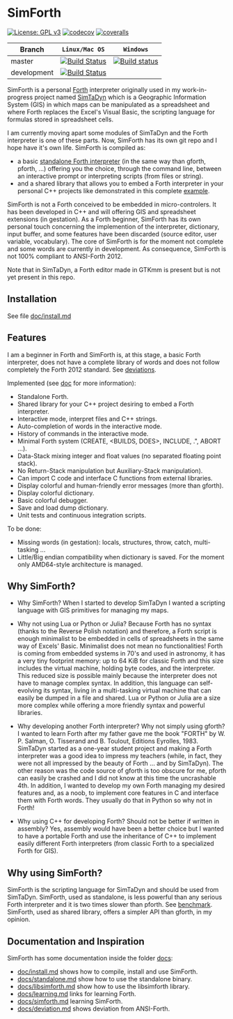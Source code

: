 # SimForth

[![License: GPL v3](https://img.shields.io/badge/License-GPL%20v3-blue.svg)](https://github.com/Lecrapouille/SimForth/blob/master/LICENSE)
[![codecov](https://codecov.io/gh/Lecrapouille/SimForth/branch/master/graph/badge.svg)](https://codecov.io/gh/Lecrapouille/SimForth)
[![coveralls](https://coveralls.io/repos/github/Lecrapouille/SimForth/badge.svg?branch=master)](https://coveralls.io/github/Lecrapouille/SimForth?branch=master)

|Branch     | **`Linux/Mac OS`** | **`Windows`** |
|-----------|------------------|-------------|
|master     |[![Build Status](https://travis-ci.org/Lecrapouille/SimForth.svg?branch=master)](https://travis-ci.org/Lecrapouille/SimForth)|[![Build status](https://ci.appveyor.com/api/projects/status/github/lecrapouille/SimForth?svg=true)](https://ci.appveyor.com/project/Lecrapouille/SimForth)|
|development|[![Build Status](https://travis-ci.org/Lecrapouille/SimForth.svg?branch=dev-refacto)](https://travis-ci.org/Lecrapouille/SimForth)||

SimForth is a personal [Forth](https://www.forth.com/starting-forth/)
interpreter originally used in my work-in-progress project named
[SimTaDyn](https://github.com/Lecrapouille/SimTaDyn) which is a Geographic
Information System (GIS) in which maps can be manipulated as a spreadsheet and
where Forth replaces the Excel's Visual Basic, the scripting language for formulas
stored in spreadsheet cells.

I am currently moving apart some modules of SimTaDyn and the Forth interpreter
is one of these parts. Now, SimForth has its own git repo and I hope have it's own
life. SimForth is compiled as:
- a basic [standalone Forth
  interpreter](https://github.com/Lecrapouille/SimForth/blob/master/doc/standalone.md)
  (in the same way than gforth, pforth, ...) offering you the choice, through the command
  line, between an interactive prompt or interpreting scripts (from files or string).
- and a shared library that allows you to embed a Forth interpreter in your personal C++
  projects like demonstrated in this complete [example](https://github.com/Lecrapouille/LinkAgainstMyLibs/blob/master/Forth/src/main.cpp).

SimForth is not a Forth conceived to be embedded in micro-controlers. It has
been developed in C++ and will offering GIS and spreadsheet extensions (in gestation).
As a Forth beginner, SimForth has its own personal touch concerning the
implemention of the interpreter, dictionary, input buffer, and some features have been discarded (source
editor, user variable, vocabulary). The core of SimForth is for the moment not complete and
some words are currently in development. As consequence, SimForth is not 100% compliant to
ANSI-Forth 2012.

Note that in SimTaDyn, a Forth editor made in GTKmm is present but is not yet
present in this repo.

## Installation

See file [doc/install.md](doc/install.md)

## Features

I am a beginner in Forth and SimForth is, at this stage, a basic Forth
interpreter, does not have a complete library of words and does not follow
completely the Forth 2012 standard. See [deviations](doc/deviation.md).

Implemented (see [doc](doc/standalone.md) for more information):
- Standalone Forth.
- Shared library for your C++ project desiring to embed a Forth interpreter.
- Interactive mode, interpret files and C++ strings.
- Auto-completion of words in the interactive mode.
- History of commands in the interactive mode.
- Minimal Forth system (CREATE, <BUILDS, DOES>, INCLUDE, .", ABORT ...).
- Data-Stack mixing integer and float values (no separated floating point stack).
- No Return-Stack manipulation but Auxiliary-Stack manipulation).
- Can import C code and interface C functions from external libraries.
- Display colorful and human-friendly error messages (more than gforth).
- Display colorful dictionary.
- Basic colorful debugger.
- Save and load dump dictionary.
- Unit tests and continuous integration scripts.

To be done:
- Missing words (in gestation): locals, structures, throw, catch, multi-tasking ...
- Little/Big endian compatibility when dictionary is saved. For the moment only
AMD64-style architecture is managed.

## Why SimForth?

* Why SimForth? When I started to develop SimTaDyn I wanted a scripting language
  with GIS primitives for managing my maps.

* Why not using Lua or Python or Julia? Because Forth has no syntax (thanks to
  the Reverse Polish notation) and therefore, a Forth script is enough
  minimalist to be embedded in cells of spreadsheets in the same way of Excels'
  Basic. Minimalist does not mean no functionalities! Forth is coming from
  embedded systems in 70's and used in astronomy, it has a very tiny footprint memory: up to 64
  KiB for classic Forth and this size includes the virtual machine, holding byte
  codes, and the interpreter. This reduced size is possible mainly because the
  interpreter does not have to manage complex syntax. In addition, this language
  can self-evolving its syntax, living in a multi-tasking virtual machine that
  can easily be dumped in a file and shared. Lua or Python or Julia are a size
  more complex while offering a more friendly syntax and powerful libraries.

* Why developing another Forth interpreter? Why not simply using gforth?  I
  wanted to learn Forth after my father gave me the book "FORTH" by
  W. P. Salman, O. Tisserand and B. Toulout, Editions Eyrolles, 1983.  SimTaDyn
  started as a one-year student project and making a Forth interpreter was a
  good idea to impress my teachers (while, in fact, they were not all impressed
  by the beauty of Forth ... and by SimTaDyn). The other reason was the code
  source of gforth is too obscure for me, pforth can easily be crashed and I did
  not know at this time the uncrashable 4th. In addition, I wanted to develop my own Forth
  managing my desired features and, as a noob, to implement core features in C
  and interface them with Forth words. They usually do that in Python so why not
  in Forth!

* Why using C++ for developing Forth? Should not be better if written in
  assembly? Yes, assembly would have been a better choice but I wanted to have a
  portable Forth and use the inheritance of C++ to implement easily different
  Forth interpreters (from classic Forth to a specialized Forth for GIS).

## Why using SimForth?

SimForth is the scripting language for SimTaDyn and should be used from SimTaDyn.
SimForth, used as standalone, is less powerful than any serious Forth interpreter
and it is two times slower than pforth. See [benchmark](tests/bench).
SimForth, used as shared library, offers a simpler API than gforth, in my opinion.

## Documentation and Inspiration

SimForth has some documentation inside the folder [docs](doc):
* [doc/install.md](doc/install.md) shows how to compile, install and use SimForth.
* [docs/standalone.md](doc/standalone.md) show how to use the standalone binary.
* [docs/libsimforth.md](doc/libsimforth.md) show how to use the libsimforth library.
* [docs/learning.md](doc/learning.md) links for learning Forth.
* [docs/simforth.md](doc/simforth.md) learning SimForth.
* [docs/deviation.md](doc/deviation.md) shows deviation from ANSI-Forth.
